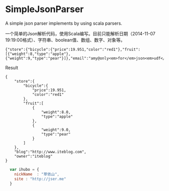 <h1>SimpleJsonParser</h1>

<p>A simple json parser implements by using scala parsers.</p>

一个简单的Json解析代码，使用Scala编写。目前只能解析日期（2014-11-07 19:19:00格式）、字符串、boolean值、数组、数字、对象等。

    {"store":{"bicycle":{"price":19.951,"color":"red1"},"fruit":[{"weight":8,"type":"apple"},{"weight":9,"type":"pear"}]},"email":"amy@only<em>for</em>json<em>udf</em>test.net","owner":"amy1"}

<p>Result</p>

    {
        "store":{
            "bicycle":{
                "price":19.951,
                "color":"red1"
            },
            "fruit":[
                {
                    "weight":8.0,
                    "type":"apple"
                },
                {
                    "weight":9.0,
                    "type":"pear"
                }
            ]
        },
        "blog":"http://www.iteblog.com",
        "owner":"iteblog"
    }

```javascript
  var ihubo = {
    nickName  : "草依山",
    site : "http://jser.me"
  }
```
